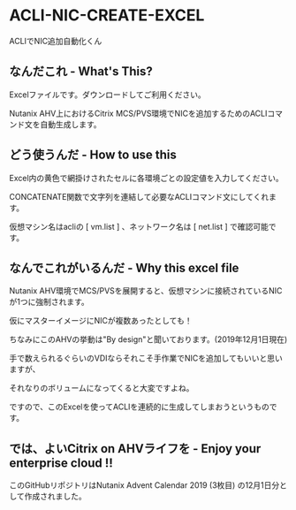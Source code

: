 # ACLI-NIC-CREATE-EXCEL
ACLIでNIC追加自動化くん

## なんだこれ - What's This?
Excelファイルです。ダウンロードしてご利用ください。

Nutanix AHV上におけるCitrix MCS/PVS環境でNICを追加するためのACLIコマンド文を自動生成します。

## どう使うんだ - How to use this
Excel内の黄色で網掛けされたセルに各環境ごとの設定値を入力してください。

CONCATENATE関数で文字列を連結して必要なACLIコマンド文にしてくれます。

仮想マシン名はacliの [ vm.list ] 、ネットワーク名は [ net.list ] で確認可能です。

## なんでこれがいるんだ - Why this excel file
Nutanix AHV環境でMCS/PVSを展開すると、仮想マシンに接続されているNICが1つに強制されます。

仮にマスターイメージにNICが複数あったとしても！

ちなみにこのAHVの挙動は"By design"と聞いております。(2019年12月1日現在)


手で数えられるぐらいのVDIならそれこそ手作業でNICを追加してもいいと思いますが、

それなりのボリュームになってくると大変ですよね。

ですので、このExcelを使ってACLIを連続的に生成してしまおうというものです。

## では、よいCitrix on AHVライフを - Enjoy your enterprise cloud !!
このGitHubリポジトリはNutanix Advent Calendar 2019 (3枚目) の12月1日分として作成されました。
